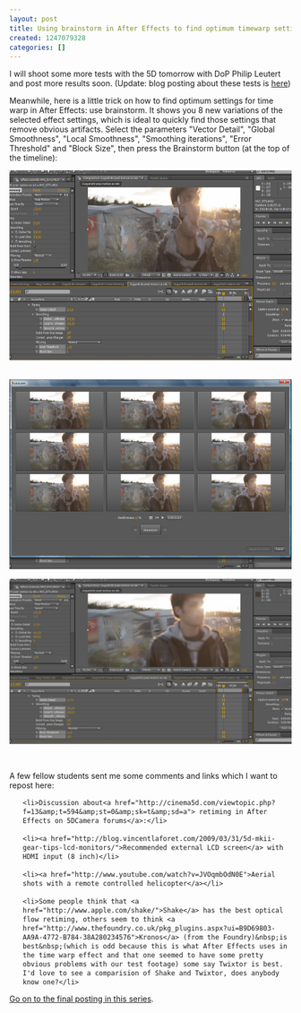 ```yaml
---
layout: post
title: Using brainstorm in After Effects to find optimum timewarp settings
created: 1247079328
categories: []
---
```

<p>I will shoot some more tests with the 5D tomorrow with DoP Philip Leutert and post more results soon. (Update:&nbsp;blog posting about these tests is <a href="http://www.danyx.com/retiming-with-twixtor-results">here</a>)</p>

<p>Meanwhile, here is a little trick on how to find optimum settings for time warp in After Effects:&nbsp;use brainstorm. It shows you 8 new variations of the selected effect settings, which is ideal to quickly find those settings that remove obvious artifacts. Select the parameters &quot;Vector Detail&quot;, &quot;Global Smoothness&quot;, &quot;Local Smoothness&quot;, &quot;Smoothing iterations&quot;, &quot;Error Threshold&quot; and &quot;Block Size&quot;, then press the Brainstorm button (at the top of the timeline):</p>

<p><img height="339" width="580" alt="" src="/files/before.jpg" /></p>

<p>&nbsp;<img height="339" width="580" alt="" src="/files/brainstorm.jpg" /></p>

<p><img width="580" alt="" src="/files/after.jpg" /></p>

<p>&nbsp;</p>

<p>A few fellow students sent me some comments and links which I&nbsp;want to repost here:</p>

<ul>

    <li>Discussion about<a href="http://cinema5d.com/viewtopic.php?f=13&amp;t=594&amp;st=0&amp;sk=t&amp;sd=a"> retiming in After Effects on 5DCamera forums</a>:</li>

    <li><a href="http://blog.vincentlaforet.com/2009/03/31/5d-mkii-gear-tips-lcd-monitors/">Recommended external LCD screen</a> with HDMI input (8 inch)</li>

    <li><a href="http://www.youtube.com/watch?v=JVOqmbOdN0E">Aerial shots with a remote controlled helicopter</a></li>

    <li>Some people think that <a href="http://www.apple.com/shake/">Shake</a> has the best optical flow retiming, others seem to think <a href="http://www.thefoundry.co.uk/pkg_plugins.aspx?ui=B9D69803-AA9A-4772-B784-38A280234576">Kronos</a> (from the Foundry)&nbsp;is best&nbsp;(which is odd because this is what After Effects uses in the time warp effect and that one seemed to have some pretty obvious problems with our test footage) some say Twixtor is best. I'd love to see a comparision of Shake and Twixtor, does anybody know one?</li>

</ul>

<p><a href="http://www.danyx.com/retiming-with-twixtor-results">Go on to the final posting in this series</a>.</p>
